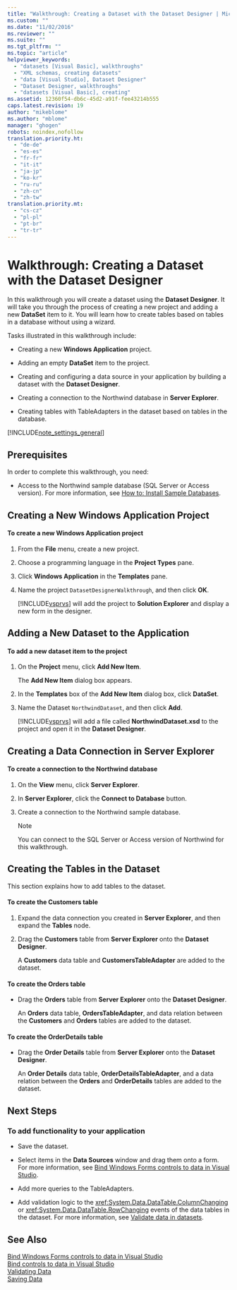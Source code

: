 ```yaml
---
title: "Walkthrough: Creating a Dataset with the Dataset Designer | Microsoft Docs"
ms.custom: ""
ms.date: "11/02/2016"
ms.reviewer: ""
ms.suite: ""
ms.tgt_pltfrm: ""
ms.topic: "article"
helpviewer_keywords: 
  - "datasets [Visual Basic], walkthroughs"
  - "XML schemas, creating datasets"
  - "data [Visual Studio], Dataset Designer"
  - "Dataset Designer, walkthroughs"
  - "datasets [Visual Basic], creating"
ms.assetid: 12360f54-db6c-45d2-a91f-fee43214b555
caps.latest.revision: 19
author: "mikeblome"
ms.author: "mblome"
manager: "ghogen"
robots: noindex,nofollow
translation.priority.ht: 
  - "de-de"
  - "es-es"
  - "fr-fr"
  - "it-it"
  - "ja-jp"
  - "ko-kr"
  - "ru-ru"
  - "zh-cn"
  - "zh-tw"
translation.priority.mt: 
  - "cs-cz"
  - "pl-pl"
  - "pt-br"
  - "tr-tr"
---
```

# Walkthrough: Creating a Dataset with the Dataset Designer
In this walkthrough you will create a dataset using the **Dataset Designer**. It will take you through the process of creating a new project and adding a new **DataSet** item to it. You will learn how to create tables based on tables in a database without using a wizard.  
  
 Tasks illustrated in this walkthrough include:  
  
-   Creating a new **Windows Application** project.  
  
-   Adding an empty **DataSet** item to the project.  
  
-   Creating and configuring a data source in your application by building a dataset with the **Dataset Designer**.  
  
-   Creating a connection to the Northwind database in **Server Explorer**.  
  
-   Creating tables with TableAdapters in the dataset based on tables in the database.  
  
 [!INCLUDE[note_settings_general](../data-tools/includes/note_settings_general_md.md)]  
  
## Prerequisites  
In order to complete this walkthrough, you need:  
  
-   Access to the Northwind sample database (SQL Server or Access version). For more information, see [How to: Install Sample Databases](../data-tools/installing-database-systems-tools-and-samples.md).  
  
## Creating a New Windows Application Project  
  
#### To create a new Windows Application project  
  
1.  From the **File** menu, create a new project.  
  
2.  Choose a programming language in the **Project Types** pane.  
  
3.  Click **Windows Application** in the **Templates** pane.  
  
4.  Name the project `DatasetDesignerWalkthrough`, and then click **OK**.  
  
     [!INCLUDE[vsprvs](../code-quality/includes/vsprvs_md.md)] will add the project to **Solution Explorer** and display a new form in the designer.  
  
## Adding a New Dataset to the Application  
  
#### To add a new dataset item to the project  
  
1.  On the **Project** menu, click **Add New Item**.  
  
     The **Add New Item** dialog box appears.  
  
2.  In the **Templates** box of the **Add New Item** dialog box, click **DataSet**.  
  
3.  Name the Dataset `NorthwindDataset`, and then click **Add**.  
  
     [!INCLUDE[vsprvs](../code-quality/includes/vsprvs_md.md)] will add a file called **NorthwindDataset.xsd** to the project and open it in the **Dataset Designer**.  
  
## Creating a Data Connection in Server Explorer  
  
#### To create a connection to the Northwind database  
  
1.  On the **View** menu, click **Server Explorer**.  
  
2.  In **Server Explorer**, click the **Connect to Database** button.  
  
3.  Create a connection to the Northwind sample database.  
  
    > [!NOTE]
    >  You can connect to the SQL Server or Access version of Northwind for this walkthrough.  
  
## Creating the Tables in the Dataset  
This section explains how to add tables to the dataset.  
  
#### To create the Customers table  
  
1.  Expand the data connection you created in **Server Explorer**, and then expand the **Tables** node.  
  
2.  Drag the **Customers** table from **Server Explorer** onto the **Dataset Designer**.  
  
     A **Customers** data table and **CustomersTableAdapter** are added to the dataset.  
  
#### To create the Orders table  
  
-   Drag the **Orders** table from **Server Explorer** onto the **Dataset Designer**.  
  
     An **Orders** data table, **OrdersTableAdapter**, and data relation between the **Customers** and **Orders** tables are added to the dataset.  
  
#### To create the OrderDetails table  
  
-   Drag the **Order Details** table from **Server Explorer** onto the **Dataset Designer**.  
  
     An **Order Details** data table, **OrderDetailsTableAdapter**, and a data relation between the **Orders** and **OrderDetails** tables are added to the dataset.  
  
## Next Steps  
  
### To add functionality to your application  
  
-   Save the dataset.  
  
-   Select items in the **Data Sources** window and drag them onto a form. For more information, see [Bind Windows Forms controls to data in Visual Studio](../data-tools/bind-windows-forms-controls-to-data-in-visual-studio.md).  
  
-   Add more queries to the TableAdapters. 
  
-   Add validation logic to the <xref:System.Data.DataTable.ColumnChanging> or <xref:System.Data.DataTable.RowChanging> events of the data tables in the dataset. For more information, see [Validate data in datasets](../data-tools/validate-data-in-datasets.md).  
  
## See Also  
 [Bind Windows Forms controls to data in Visual Studio](../data-tools/bind-windows-forms-controls-to-data-in-visual-studio.md)   
 [Bind controls to data in Visual Studio](../data-tools/bind-controls-to-data-in-visual-studio.md)   
 [Validating Data](validate-data-in-datasets.md)   
 [Saving Data](../data-tools/saving-data.md)